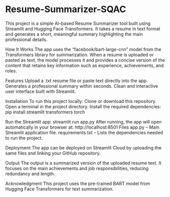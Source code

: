# Resume-Summarizer-SQAC
This project is a simple AI-based Resume Summarizer tool built using Streamlit and Hugging Face Transformers. It takes a resume in text format and generates a short, meaningful summary highlighting the main professional details.

How It Works
The app uses the “facebook/bart-large-cnn” model from the Transformers library for summarization. When a resume is uploaded or pasted as text, the model processes it and provides a concise version of the content that retains key information such as experience, achievements, and roles.

Features
Upload a .txt resume file or paste text directly into the app.
Generates a professional summary within seconds.
Clean and interactive user interface built with Streamlit.

Installation
To run this project locally:
Clone or download this repository.
Open a terminal in the project directory.
Install the required dependencies:
pip install streamlit transformers torch


Run the Streamlit app:
streamlit run app.py
After running, the app will open automatically in your browser at:
http://localhost:8501
Files
app.py – Main Streamlit application file.
requirements.txt – Lists the dependencies needed to run the project.

Deployment
The app can be deployed on Streamlit Cloud by uploading the same files and linking your GitHub repository.

Output
The output is a summarized version of the uploaded resume text. It focuses on the main achievements and job responsibilities, reducing redundancy and length.

Acknowledgment
This project uses the pre-trained BART model from Hugging Face Transformers for text summarization.
